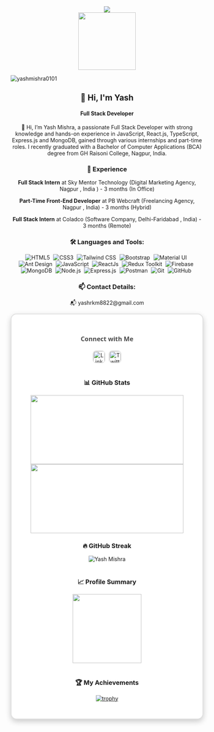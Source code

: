 <div align="center">
    <img src="https://readme-typing-svg.herokuapp.com?color=%2300BFFF&size=32&center=true&vCenter=true&width=850&height=50&lines=Hi+👋,+I'm+Yash+Mishra;Full+Stack+Developer+From+India"/>
</div>


<div align="center">
    <img height="150" src="https://raw.githubusercontent.com/TheDudeThatCode/TheDudeThatCode/master/Assets/Developer.gif"/>
</div>

<p align="left"> 
    <img src="https://komarev.com/ghpvc/?username=yashmishra0101&label=Profile%20views&color=0e75b6&style=flat" alt="yashmishra0101" /> 
</p>

<div align="center">
    <h2>👋 Hi, I'm Yash</h2>
    <h4>Full Stack Developer</h4>
</div>

<p align="center">
👋 Hi, I’m Yash Mishra, a passionate Full Stack Developer with strong knowledge and hands-on experience in JavaScript, React.js, TypeScript, Express.js and MongoDB, gained through various internships and part-time roles. I recently graduated with a Bachelor of Computer Applications (BCA) degree from GH Raisoni College, Nagpur, India.</p>

 <h3 align="center">💼 Experience</h3>
<div align="center">
    <p>
        <strong>Full Stack Intern</strong> at Sky Mentor Technology (Digital Marketing Agency, Nagpur , India ) - 3 months (In Office)
    </p>
    <p>
        <strong>Part-Time Front-End Developer</strong> at PB Webcraft (Freelancing Agency, Nagpur , India) - 3 months (Hybrid)
    </p>
    <p>
        <strong>Full Stack Intern</strong> at Coladco (Software Company, Delhi-Faridabad , India) - 3 months (Remote)
    </p>
</div>

<h3 align="center">🛠️ Languages and Tools:</h3>
<div align="center">
    <img alt="HTML5" src="https://img.shields.io/badge/html5-%23E34F26.svg?&style=for-the-badge&logo=html5&logoColor=white" style="margin-right: 5px;" />
    <img alt="CSS3" src="https://img.shields.io/badge/css3-%231572B6.svg?&style=for-the-badge&logo=css3&logoColor=white" style="margin-right: 5px;" />
    <img alt="Tailwind CSS" src="https://img.shields.io/badge/tailwindcss-%23323330.svg?&style=for-the-badge&logo=tailwind-css&logoColor=%23F7DF1E" style="margin-right: 5px;" />
    <img alt="Bootstrap" src="https://img.shields.io/badge/Bootstrap-%237B83B1.svg?&style=for-the-badge&logo=bootstrap&logoColor=white" style="margin-right: 5px;" />
    <img alt="Material UI" src="https://img.shields.io/badge/Material%20UI-%230081CB.svg?&style=for-the-badge&logo=material-ui&logoColor=white" style="margin-right: 5px;" />
    <img alt="Ant Design" src="https://img.shields.io/badge/Ant%20Design-%230170B8.svg?&style=for-the-badge&logo=ant-design&logoColor=white" style="margin-right: 5px;" />
    <img alt="JavaScript" src="https://img.shields.io/badge/javascript-%23323330.svg?&style=for-the-badge&logo=javascript&logoColor=%23F7DF1E" style="margin-right: 5px;" />
    <img alt="ReactJs" src="https://img.shields.io/badge/React-20232A?style=for-the-badge&logo=react&logoColor=61DAFB" style="margin-right: 5px;" />
    <img alt="Redux Toolkit" src="https://img.shields.io/badge/Redux%20Toolkit-%23593d88.svg?&style=for-the-badge&logo=redux&logoColor=white" style="margin-right: 5px;" />
    <img alt="Firebase" src="https://img.shields.io/badge/firebase-ffca28?style=for-the-badge&logo=firebase&logoColor=black" style="margin-right: 5px;" />
    <img alt="MongoDB" src="https://img.shields.io/badge/MongoDB-47A248?style=for-the-badge&logo=mongodb&logoColor=white" style="margin-right: 5px;" />
    <img alt="Node.js" src="https://img.shields.io/badge/Node.js-43853D?style=for-the-badge&logo=node.js&logoColor=white" style="margin-right: 5px;" />
    <img alt="Express.js" src="https://img.shields.io/badge/Express.js-404D59?style=for-the-badge" style="margin-right: 5px;" />
    <img alt="Postman" src="https://img.shields.io/badge/Postman-FF6C37?style=for-the-badge&logo=postman&logoColor=white" style="margin-right: 5px;" />
    <img alt="Git" src="https://img.shields.io/badge/Git-F05032?style=for-the-badge&logo=git&logoColor=white" style="margin-right: 5px;" />
    <img alt="GitHub" src="https://img.shields.io/badge/GitHub-181717?style=for-the-badge&logo=github&logoColor=white" style="margin-right: 5px;" />
</div>

<h3 align="center">📫 Contact Details:</h3>
<p align="center">
📬 yashrkm8822@gmail.com
</p>

<div align="center" style="background-color: #ffffff; padding:30px; border-radius: 15px; box-shadow: 0 6px 15px rgba(0, 0, 0, 0.2); border: 2px solid #e0e0e0;">
    <h3 style="color: #4A4A4A; font-family: 'Segoe UI', Tahoma, Geneva, Verdana, sans-serif; margin-bottom: 20px;">Connect with Me</h3>
    <div style="display: flex; justify-content: center; gap: 10px;">
        <a href="https://www.linkedin.com/in/yash-mishra-356280223" target="_blank">
            <img src="https://img.shields.io/badge/linkedin-%231E77B5.svg?&style=flat&logo=linkedin&logoColor=white" alt="LinkedIn" style="height: 30px; width: auto; transition: transform 0.3s; border-radius: 8px; border: 1px solid #ccc;" onmouseover="this.style.transform='scale(1.1)'" onmouseout="this.style.transform='scale(1)'"/>
        </a>  
        <a href="https://twitter.com/YashRKMishra1?t=xad8RjWcodLC0uMjt9LM7A&s=09" target="_blank">
            <img src="https://img.shields.io/badge/twitter-%2300acee.svg?&style=flat&logo=twitter&logoColor=white" alt="Twitter" style="height: 30px; width: auto; transition: transform 0.3s; border-radius: 8px; border: 1px solid #ccc;" onmouseover="this.style.transform='scale(1.1)'" onmouseout="this.style.transform='scale(1)'"/>
        </a>
</div>
    
<br>
<h3 align="center">📊 GitHub Stats</h3>

<div align="center">
    <a href="https://github.com/YashMishra0101">
        <div>
            <img height="180em" width="400em" src="https://github-readme-stats-eight-theta.vercel.app/api?username=yashmishra0101&show_icons=true&theme=algolia&include_all_commits=true&count_private=true"/>
        <img height="180em" width="400em" src="https://github-readme-stats-eight-theta.vercel.app/api/top-langs/?username=yashmishra0101&layout=compact&langs_count=8&theme=algolia"/>
        </div>
    </a>
</div> 

<h3 align="center">🔥 GitHub Streak</h3>

<div align="center">
    <img align="center" src="https://github-readme-streak-stats.herokuapp.com/?user=yashmishra0101&stroke=facc15&background=000000&ring=22c55e&fire=22c55e&currStreakNum=facc15&currStreakLabel=22c55e&sideNums=facc15&sideLabels=facc15&dates=facc15&hide_border=true" alt="Yash Mishra"/>
</div>
<br>
<div align="center">
    <h3>📈 Profile Summary</h3>
    <img align="center" src="http://github-profile-summary-cards.vercel.app/api/cards/profile-details?username=yashmishra0101&theme=2077" height="180em" />
</div>
<br>

<div align="center">
<h3>🏆 My Achievements </h3>
          
[![trophy](https://github-profile-trophy.vercel.app/?username=yashmishra0101&theme=radical&column=8&margin-w=10&margin-h=10)](https://github.com/ryo-ma/github-profile-trophy)
 
</div>
